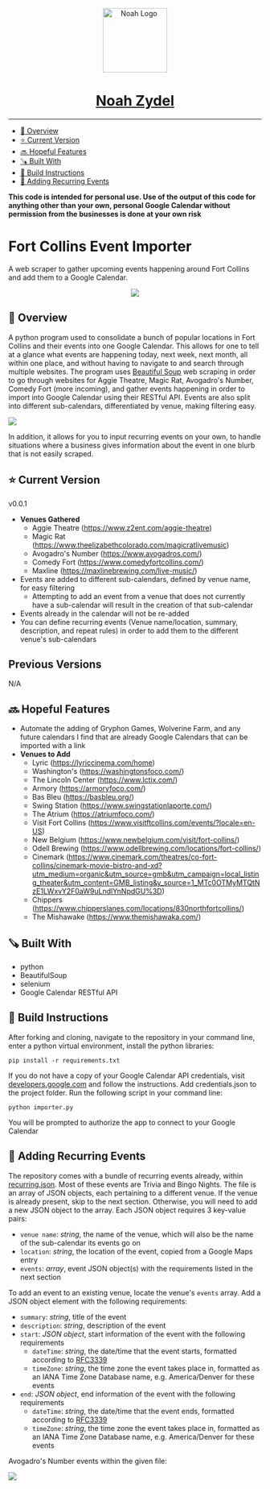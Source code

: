 <p align="center">
  <a href="https://noahzydel.com">
    <img alt="Noah Logo" height="128" src="./.github/resources/NoahLogo.svg">
    <h1 align="center">Noah Zydel</h1>
  </a>
</p>

---

- [📖 Overview](#-overview)
- [⭐️ Current Version](#-current-version)
- [🔜 Hopeful Features](#-hopeful-features)
- [🪚 Built With](#-built-with)
- [🔨 Build Instructions](#-build-instructions)
- [🔄 Adding Recurring Events](#-adding-recurring-events)

**This code is intended for personal use. Use of the output of this code for anything other than your own, personal Google Calendar without permission from the businesses is done at your own risk**

# Fort Collins Event Importer
A web scraper to gather upcoming events happening around Fort Collins and add them to a Google Calendar.
<p align="center">
<img src="./.github/resources/full-calendar-example.png">
</p>

## 📖 Overview
A python program used to consolidate a bunch of popular locations in Fort Collins and their events into one Google Calendar. This allows for one to tell at a glance what events are happening today, next week, next month, all within one place, and without having to navigate to and search through multiple websites. The program uses [Beautiful Soup](https://www.crummy.com/software/BeautifulSoup/bs4/doc/) web scraping in order to go through websites for Aggie Theatre, Magic Rat, Avogadro's Number, Comedy Fort (more incoming), and gather events happening in order to import into Google Calendar using their RESTful API. Events are also split into different sub-calendars, differentiated by venue, making filtering easy.

<img src="./.github/resources/subcalendar.png">

In addition, it allows for you to input recurring events on your own, to handle situations where a business gives information about the event in one blurb that is not easily scraped. 

## ⭐️ Current Version
v0.0.1
- **Venues Gathered**
  - Aggie Theatre (https://www.z2ent.com/aggie-theatre)
  - Magic Rat (https://www.theelizabethcolorado.com/magicratlivemusic)
  - Avogadro's Number (https://www.avogadros.com/)
  - Comedy Fort (https://www.comedyfortcollins.com/)
  - Maxline (https://maxlinebrewing.com/live-music/)
- Events are added to different sub-calendars, defined by venue name, for easy filtering
  - Attempting to add an event from a venue that does not currently have a sub-calendar will result in the creation of that sub-calendar
- Events already in the calendar will not be re-added
- You can define recurring events (Venue name/location, summary, description, and repeat rules) in order to add them to the different venue's sub-calendars
  
## Previous Versions
N/A

## 🔜 Hopeful Features
- Automate the adding of Gryphon Games, Wolverine Farm, and any future calendars I find that are already Google Calendars that can be imported with a link
- **Venues to Add**
  - Lyric (https://lyriccinema.com/home)
  - Washington's (https://washingtonsfoco.com/)
  - The Lincoln Center (https://www.lctix.com/)
  - Armory (https://armoryfoco.com/)
  - Bas Bleu (https://basbleu.org/)
  - Swing Station (https://www.swingstationlaporte.com/)
  - The Atrium (https://atriumfoco.com/)
  - Visit Fort Collins (https://www.visitftcollins.com/events/?locale=en-US)
  - New Belgium (https://www.newbelgium.com/visit/fort-collins/)
  - Odell Brewing (https://www.odellbrewing.com/locations/fort-collins/)
  - Cinemark (https://www.cinemark.com/theatres/co-fort-collins/cinemark-movie-bistro-and-xd?utm_medium=organic&utm_source=gmb&utm_campaign=local_listing_theater&utm_content=GMB_listing&y_source=1_MTc0OTMyMTQtNzE1LWxvY2F0aW9uLndlYnNpdGU%3D)
  - Chippers (https://www.chipperslanes.com/locations/830northfortcollins/)
  - The Mishawake (https://www.themishawaka.com/)
  
## 🪚 Built With
- python
- BeautifulSoup
- selenium
- Google Calendar RESTful API

## 🔨 Build Instructions
After forking and cloning, navigate to the repository in your command line, enter a python virtual environment, install the python libraries:
```
pip install -r requirements.txt
```
If you do not have a copy of your Google Calendar API credentials, visit [developers.google.com](https://developers.google.com/workspace/guides/create-credentials) and follow the instructions.
Add credentials.json to the project folder.
Run the following script in your command line:
```
python importer.py
```
You will be prompted to authorize the app to connect to your Google Calendar

## 🔄 Adding Recurring Events
The repository comes with a bundle of recurring events already, within [recurring.json](/recurring.json). Most of these events are Trivia and Bingo Nights. The file is an array of JSON objects, each pertaining to a different venue. If the venue is already present, skip to the next section. Otherwise, you will need to add a new JSON object to the array. Each JSON object requires 3 key-value pairs:
- `venue name`: _string_, the name of the venue, which will also be the name of the sub-calendar its events go on
- `location`:   _string_, the location of the event, copied from a Google Maps entry
- `events`:     _array_,  event JSON object(s) with the requirements listed in the next section


To add an event to an existing venue, locate the venue's `events` array. Add a JSON object element with the following requirements:
- `summary`:     _string_,      title of the event
- `description`: _string_,      description of the event
- `start`:      _JSON object_, start information of the event with the following requirements
  - `dateTime`: _string_, the date/time that the event starts, formatted according to [RFC3339](https://www.rfc-editor.org/rfc/rfc3339)
  - `timeZone`: _string_, the time zone the event takes place in, formatted as an IANA Time Zone Database name, e.g. America/Denver for these events
- `end`:      _JSON object_, end information of the event with the following requirements
  - `dateTime`: _string_, the date/time that the event ends, formatted according to [RFC3339](https://www.rfc-editor.org/rfc/rfc3339)
  - `timeZone`: _string_, the time zone the event takes place in, formatted as an IANA Time Zone Database name, e.g. America/Denver for these events

Avogadro's Number events within the given file:

<img src="./.github/resources/recurring-example.png">